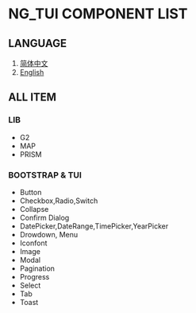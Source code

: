 # NG_TUI COMPONENT LIST

## LANGUAGE

1. [简体中文](COMPONENT.MD)
2. [English](COMPONENT_EN.MD)

## ALL ITEM

### LIB

<!-- * CKEDITOR 富文本编辑器 **推荐**
* QUILL.JS 富文本编辑器 **旧版本,功能较少** -->

- G2
- MAP
- PRISM

### BOOTSTRAP & TUI

- Button
- Checkbox,Radio,Switch
- Collapse
- Confirm Dialog
- DatePicker,DateRange,TimePicker,YearPicker
- Drowdown, Menu
- Iconfont
- Image
- Modal
- Pagination
- Progress
- Select
- Tab
- Toast
